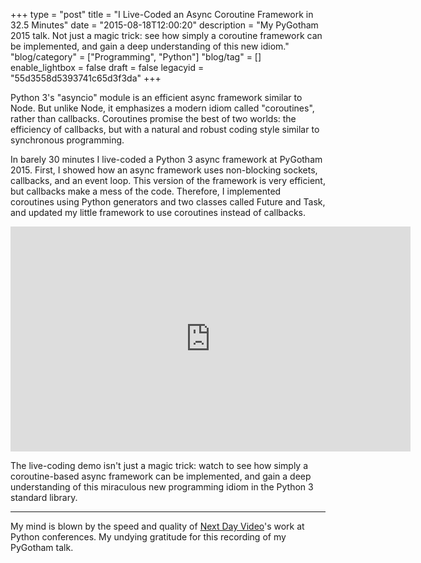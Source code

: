 +++
type = "post"
title = "I Live-Coded an Async Coroutine Framework in 32.5 Minutes"
date = "2015-08-18T12:00:20"
description = "My PyGotham 2015 talk. Not just a magic trick: see how simply a coroutine framework can be implemented, and gain a deep understanding of this new idiom."
"blog/category" = ["Programming", "Python"]
"blog/tag" = []
enable_lightbox = false
draft = false
legacyid = "55d3558d5393741c65d3f3da"
+++

<p>Python 3's "asyncio" module is an efficient async framework similar to Node. But unlike Node, it emphasizes a modern idiom called "coroutines", rather than callbacks. Coroutines promise the best of two worlds: the efficiency of callbacks, but with a natural and robust coding style similar to synchronous programming.</p>
<p>In barely 30 minutes I live-coded a Python 3 async framework at PyGotham 2015. First, I showed how an async framework uses non-blocking sockets, callbacks, and an event loop. This version of the framework is very efficient, but callbacks make a mess of the code. Therefore, I implemented coroutines using Python generators and two classes called Future and Task, and updated my little framework to use coroutines instead of callbacks.</p>
<iframe width="640" height="360" src="https://www.youtube.com/embed/idLtMISlgy8?start=0" frameborder="0" allowfullscreen></iframe>

<p>The live-coding demo isn't just a magic trick: watch to see how simply a coroutine-based async framework can be implemented, and gain a deep understanding of this miraculous new programming idiom in the Python 3 standard library.</p>
<hr />
<p>My mind is blown by the speed and quality of <a href="https://twitter.com/nextdayvideo">Next Day Video</a>'s work at Python conferences. My undying gratitude for this recording of my PyGotham talk.</p>
    